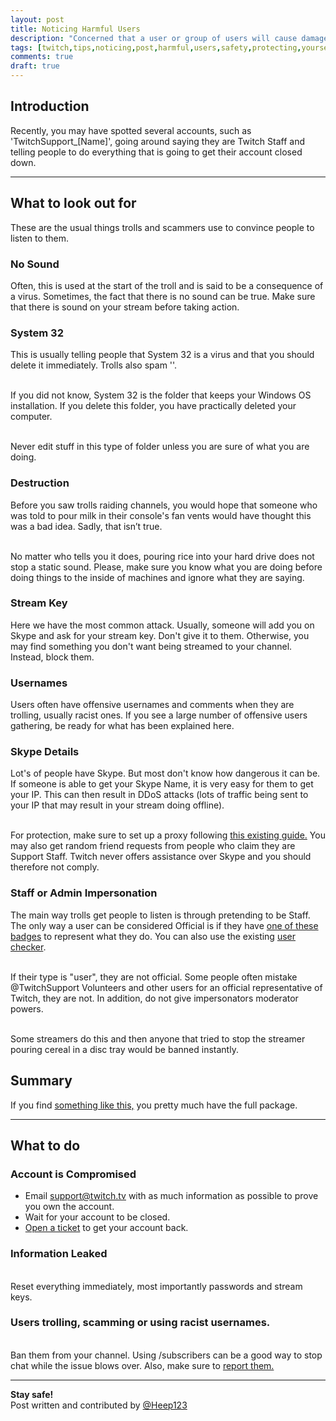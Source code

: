 ```yaml
---
layout: post
title: Noticing Harmful Users
description: "Concerned that a user or group of users will cause damage through your stream? Find out how to spot them here!"
tags: [twitch,tips,noticing,post,harmful,users,safety,protecting,yourself]
comments: true
draft: true
---
```


## Introduction

Recently, you may have spotted several accounts, such as 'TwitchSupport_[Name]', going around saying they are Twitch Staff and telling people to do everything that is going to get their account closed down. 

*****


## What to look out for
These are the usual things trolls and scammers use to convince people to listen to them. 

### No Sound 
Often, this is used at the start of the troll and is said to be a consequence of a virus. Sometimes, the fact that there is no sound can be true. Make sure that there is sound on your stream before taking action.   

### System 32
This is usually telling people that System 32 is a virus and that you should delete it immediately. Trolls also spam '<message deleted by system32>'. 

<br>If you did not know, System 32 is the folder that keeps your Windows OS installation. If you delete this folder, you have practically deleted your computer. 

<br>Never edit stuff in this type of folder unless you are sure of what you are doing. 

### Destruction 
Before you saw trolls raiding channels, you would hope that someone who was told to pour milk in their console's fan vents would have thought this was a bad idea. Sadly, that isn’t true. 

<br>No matter who tells you it does, pouring rice into your hard drive does not stop a static sound. Please, make sure you know what you are doing before doing things to the inside of machines and ignore what they are saying.

### Stream Key
Here we have the most common attack. Usually, someone will add you on Skype and ask for your stream key. Don't give it to them. Otherwise, you may find something you don't want being streamed to your channel. Instead, block them.


### Usernames
Users often have offensive usernames and comments when they are trolling, usually racist ones. If you see a large number of offensive users gathering, be ready for what has been explained here.


### Skype Details
Lot's of people have Skype. But most don't know how dangerous it can be. If someone is able to get your Skype Name, it is very easy for them to get your IP. This can then result in DDoS attacks (lots of traffic being sent to your IP that may result in your stream doing offline). 

<br>For protection, make sure to set up a proxy following [this existing guide.](https://twitchtips.com/protecting-yourself/) You may also get random friend requests from people who claim they are Support Staff. Twitch never offers assistance over Skype and you should therefore not comply.
  
  
### Staff or Admin Impersonation 
The main way trolls get people to listen is through pretending to be Staff. The only way a user can be considered Official is if they have [one of these badges](http://imgur.com/HLFg5Fa) to represent what they do. You can also use the existing [user checker](https://twitchtips.com/user-checker/). 

<br>If their type is "user", they are not official. Some people often mistake @TwitchSupport Volunteers and other users for an official representative of Twitch, they are not. In addition, do not give impersonators moderator powers. 

<br>Some streamers do this and then anyone that tried to stop the streamer pouring cereal in a disc tray would be banned instantly.

## Summary
If you find [something like this,](http://imgur.com/RB9chxb) you pretty much have the full package. 


***** 


## What to do


### Account is Compromised

- Email support@twitch.tv with as much information as possible to prove you own the account. 
- Wait for your account to be closed. 
- [Open a ticket](http://help.twitch.tv/customer/portal/emails/new) to get your account back. 


### Information Leaked
<br>Reset everything immediately, most importantly passwords and stream keys. 


### Users trolling, scamming or using racist usernames. 
<br>Ban them from your channel. Using /subscribers can be a good way to stop chat while the issue blows over. Also, make sure to [report them.](http://help.twitch.tv/customer/portal/articles/725568-how-to-file-a-report) 


***** 


**Stay safe!**
<br>Post written and contributed by [@Heep123](https://twitter.com/Heep123)